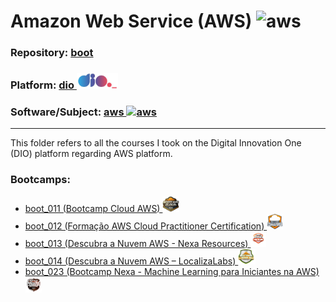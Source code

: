 # Amazon Web Service (AWS)  <img src="https://cdn.jsdelivr.net/gh/devicons/devicon@latest/icons/amazonwebservices/amazonwebservices-original-wordmark.svg" alt="aws" width="auto" height="45">

### Repository: [boot](../../)
### Platform: <a href="../">dio   <img src="https://github.com/PedroHeeger/main/blob/main/0-aux/logos/plataforma/dio.jpeg" alt="dio" width="auto" height="25"></a>
### Software/Subject: <a href="./">aws    <img src="https://cdn.jsdelivr.net/gh/devicons/devicon@latest/icons/amazonwebservices/amazonwebservices-original-wordmark.svg" alt="aws" width="auto" height="25"></a>

---

This folder refers to all the courses I took on the Digital Innovation One (DIO) platform regarding AWS platform.

### Bootcamps:
- <a href="./boot_011/">boot_011 (Bootcamp Cloud AWS)   <img src="./boot_011/0-aux/logo_boot.png" alt="boot_011" width="auto" height="25"></a>
- <a href="./boot_012/">boot_012 (Formação AWS Cloud Practitioner Certification)   <img src="./boot_012/0-aux/logo_boot.png" alt="boot_012" width="auto" height="25"></a>
- <a href="./boot_013/">boot_013 (Descubra a Nuvem AWS - Nexa Resources)   <img src="./boot_013/0-aux/logo_boot.png" alt="boot_013" width="auto" height="25"></a>
- <a href="./boot_014/">boot_014 (Descubra a Nuvem AWS – LocalizaLabs)   <img src="./boot_014/0-aux/logo_boot.png" alt="boot_014" width="auto" height="25"></a>
- <a href="./boot_023/">boot_023 (Bootcamp Nexa - Machine Learning para Iniciantes na AWS)   <img src="./boot_023/0-aux/logo_boot.png" alt="boot_023" width="auto" height="25"></a>
